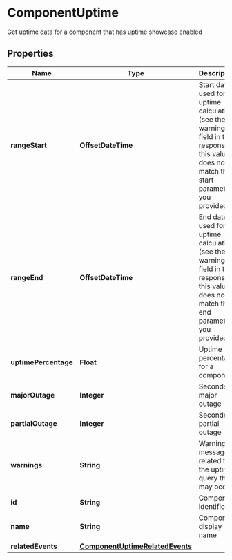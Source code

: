 

# ComponentUptime

Get uptime data for a component that has uptime showcase enabled

## Properties

Name | Type | Description | Notes
------------ | ------------- | ------------- | -------------
**rangeStart** | **OffsetDateTime** | Start date used for uptime calculation (see the warnings field in the response if this value does not match the start parameter you provided). |  [optional]
**rangeEnd** | **OffsetDateTime** | End date used for uptime calculation (see the warnings field in the response if this value does not match the end parameter you provided). |  [optional]
**uptimePercentage** | **Float** | Uptime percentage for a component |  [optional]
**majorOutage** | **Integer** | Seconds of major outage |  [optional]
**partialOutage** | **Integer** | Seconds of partial outage |  [optional]
**warnings** | **String** | Warning messages related to the uptime query that may occur |  [optional]
**id** | **String** | Component identifier |  [optional]
**name** | **String** | Component display name |  [optional]
**relatedEvents** | [**ComponentUptimeRelatedEvents**](ComponentUptimeRelatedEvents.md) |  |  [optional]



